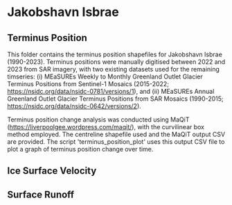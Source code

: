 # Jakobshavn Isbrae 

## Terminus Position 
This folder contains the terminus position shapefiles for Jakobshavn Isbrae (1990-2023). Terminus positions were manually digitised between 2022 and 2023 from SAR imagery, with two existing datasets used for the remaining timseries: (i) MEaSUREs Weekly to Monthly Greenland Outlet Glacier Terminus Positions from Sentinel-1 Mosaics (2015-2022; https://nsidc.org/data/nsidc-0781/versions/1), and (ii) MEaSUREs Annual Greenland Outlet Glacier Terminus Positions from SAR Mosaics (1990-2015; https://nsidc.org/data/nsidc-0642/versions/2). 

Terminus position change analysis was conducted using MaQiT (https://liverpoolgee.wordpress.com/maqit/), with the curvilinear box method employed. The centreline shapefile used and the MaQiT output CSV are provided. The script 'terminus_position_plot' uses this output CSV file to plot a graph of terminus position change over time. 

## Ice Surface Velocity 

## Surface Runoff

